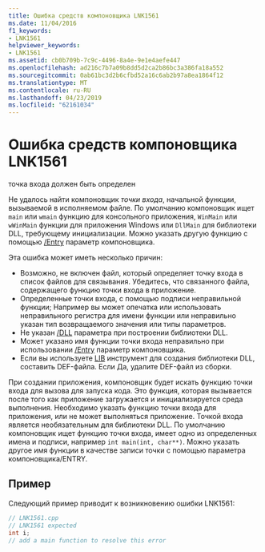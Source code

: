 ```yaml
---
title: Ошибка средств компоновщика LNK1561
ms.date: 11/04/2016
f1_keywords:
- LNK1561
helpviewer_keywords:
- LNK1561
ms.assetid: cb0b709b-7c9c-4496-8a4e-9e1e4aefe447
ms.openlocfilehash: ad216c7b7a09b8dd5d2ca2b86bc3a386fa18a552
ms.sourcegitcommit: 0ab61bc3d2b6cfbd52a16c6ab2b97a8ea1864f12
ms.translationtype: MT
ms.contentlocale: ru-RU
ms.lasthandoff: 04/23/2019
ms.locfileid: "62161034"
---
```

# <a name="linker-tools-error-lnk1561"></a>Ошибка средств компоновщика LNK1561

точка входа должен быть определен

Не удалось найти компоновщик *точки входа*, начальной функции, вызываемой в исполняемом файле. По умолчанию компоновщик ищет `main` или `wmain` функцию для консольного приложения, `WinMain` или `wWinMain` функции для приложения Windows или `DllMain` для библиотеки DLL, требующему инициализации. Можно указать другую функцию с помощью [/Entry](../../build/reference/entry-entry-point-symbol.md) параметр компоновщика.

Эта ошибка может иметь несколько причин:
- Возможно, не включен файл, который определяет точку входа в список файлов для связывания. Убедитесь, что связанного файла, содержащего функцию точки входа в приложение.
- Определенные точки входа, с помощью подписи неправильной функции; Например вы может опечатка или использовать неправильного регистра для имени функции или неправильно указан тип возвращаемого значения или типы параметров.
- Не указан [/DLL](../../build/reference/dll-build-a-dll.md) параметра при построении библиотеки DLL.
- Может указано имя функции точки входа неправильно при использовании [/Entry](../../build/reference/entry-entry-point-symbol.md) параметр компоновщика.
- Если вы используете [LIB](../../build/reference/lib-reference.md) инструмент для создания библиотеки DLL, составить DEF-файла. Если Да, удалите DEF-файл из сборки.

При создании приложения, компоновщик будет искать функцию точки входа для вызова для запуска кода. Это функция, которая вызывается после того как приложение загружается и инициализируется среда выполнения. Необходимо указать функцию точки входа для приложения, или не может выполняться приложение. Точкой входа является необязательным для библиотеки DLL. По умолчанию компоновщик ищет функцию точки входа, имеет одно из определенных имена и подписи, например `int main(int, char**)`. Можно указать другое имя функции в качестве записи точки с помощью параметра компоновщика/ENTRY.

## <a name="example"></a>Пример

Следующий пример приводит к возникновению ошибки LNK1561:

```cpp
// LNK1561.cpp
// LNK1561 expected
int i;
// add a main function to resolve this error
```